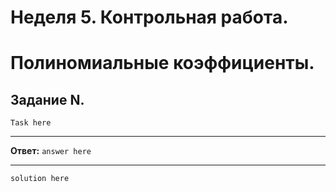 # Неделя 5. Контрольная работа.
# Полиномиальные коэффициенты.

## Задание N.

`Task here`

---

**Ответ:**  `answer here`

---

`solution here`

